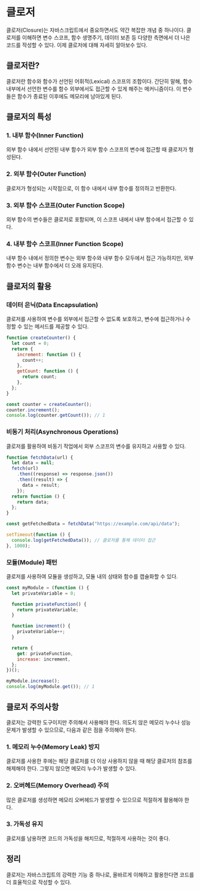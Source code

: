 # 클로저

클로저(Closure)는 자바스크립트에서 중요하면서도 약간 복잡한 개념 중 하나이다. 클로저를 이해하면 변수 스코프, 함수 생명주기, 데이터 보존 등 다양한 측면에서 더 나은 코드를 작성할 수 있다. 이제 클로저에 대해 자세히 알아보수 있다.

## 클로저란?

클로저란 함수와 함수가 선언된 어휘적(Lexical) 스코프의 조합이다.
간단히 말해, 함수 내부에서 선언한 변수를 함수 외부에서도 접근할 수 있게 해주는 메커니즘이다.
이 변수들은 함수가 종료된 이후에도 메모리에 남아있게 된다.

## 클로저의 특성

### 1. 내부 함수(Inner Function)

외부 함수 내에서 선언된 내부 함수가 외부 함수 스코프의 변수에 접근할 때 클로저가 형성된다.

### 2. 외부 함수(Outer Function)

클로저가 형성되는 시작점으로, 이 함수 내에서 내부 함수를 정의하고 반환한다.

### 3. 외부 함수 스코프(Outer Function Scope)

외부 함수의 변수들은 클로저로 포함되며, 이 스코프 내에서 내부 함수에서 접근할 수 있다.

### 4. 내부 함수 스코프(Inner Function Scope)

내부 함수 내에서 정의한 변수는 외부 함수와 내부 함수 모두에서 접근 가능하지만, 외부 함수 변수는 내부 함수에서 더 오래 유지된다.

## 클로저의 활용

### 데이터 은닉(Data Encapsulation)

클로저를 사용하여 변수를 외부에서 접근할 수 없도록 보호하고, 변수에 접근하거나 수정할 수 있는 메서드를 제공할 수 있다.

```js
function createCounter() {
  let count = 0;
  return {
    increment: function () {
      count++;
    },
    getCount: function () {
      return count;
    },
  };
}

const counter = createCounter();
counter.increment();
console.log(counter.getCount()); // 1
```

### 비동기 처리(Asynchronous Operations)

클로저를 활용하여 비동기 작업에서 외부 스코프의 변수를 유지하고 사용할 수 있다.

```js
function fetchData(url) {
  let data = null;
  fetch(url)
    .then((response) => response.json())
    .then((result) => {
      data = result;
    });
  return function () {
    return data;
  };
}

const getFetchedData = fetchData("https://example.com/api/data");

setTimeout(function () {
  console.log(getFetchedData()); // 클로저를 통해 데이터 접근
}, 1000);
```

### 모듈(Module) 패턴

클로저를 사용하여 모듈을 생성하고, 모듈 내의 상태와 함수를 캡슐화할 수 있다.

```js
const myModule = (function () {
  let privateVariable = 0;

  function privateFunction() {
    return privateVariable;
  }

  function increment() {
    privateVariable++;
  }

  return {
    get: privateFunction,
    increase: increment,
  };
})();

myModule.increase();
console.log(myModule.get()); // 1
```

## 클로저 주의사항

클로저는 강력한 도구이지만 주의해서 사용해야 한다. 의도치 않은 메모리 누수나 성능 문제가 발생할 수 있으므로, 다음과 같은 점을 주의해야 한다.

### 1. 메모리 누수(Memory Leak) 방지

클로저를 사용한 후에는 해당 클로저를 더 이상 사용하지 않을 때 해당 클로저의 참조를 해제해야 한다. 그렇지 않으면 메모리 누수가 발생할 수 있다.

### 2. 오버헤드(Memory Overhead) 주의

많은 클로저를 생성하면 메모리 오버헤드가 발생할 수 있으므로 적절하게 활용해야 한다.

### 3. 가독성 유지

클로저를 남용하면 코드의 가독성을 해치므로, 적절하게 사용하는 것이 좋다.

## 정리

클로저는 자바스크립트의 강력한 기능 중 하나로, 올바르게 이해하고 활용한다면 코드를 더 효율적으로 작성할 수 있다.
